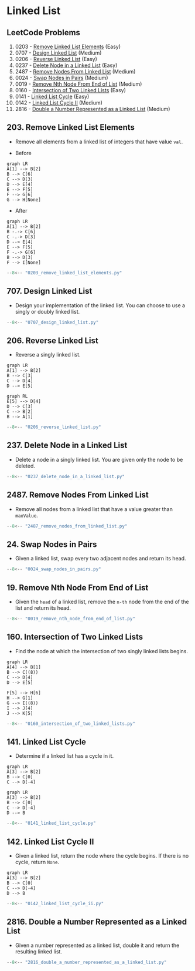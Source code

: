 # Linked List

## LeetCode Problems

1. 0203 - [Remove Linked List Elements](https://leetcode.com/problems/remove-linked-list-elements/) (Easy)
2. 0707 - [Design Linked List](https://leetcode.com/problems/design-linked-list/) (Medium)
3. 0206 - [Reverse Linked List](https://leetcode.com/problems/reverse-linked-list/) (Easy)
4. 0237 - [Delete Node in a Linked List](https://leetcode.com/problems/delete-node-in-a-linked-list/) (Easy)
5. 2487 - [Remove Nodes From Linked List](https://leetcode.com/problems/remove-nodes-from-linked-list/) (Medium)
6. 0024 - [Swap Nodes in Pairs](https://leetcode.com/problems/swap-nodes-in-pairs/) (Medium)
7. 0019 - [Remove Nth Node From End of List](https://leetcode.com/problems/remove-nth-node-from-end-of-list/) (Medium)
8. 0160 - [Intersection of Two Linked Lists](https://leetcode.com/problems/intersection-of-two-linked-lists/) (Easy)
9. 0141 - [Linked List Cycle](https://leetcode.com/problems/linked-list-cycle/) (Easy)
10. 0142 - [Linked List Cycle II](https://leetcode.com/problems/linked-list-cycle-ii/) (Medium)
11. 2816 - [Double a Number Represented as a Linked List](https://leetcode.com/problems/double-a-number-represented-as-a-linked-list/) (Medium)

## 203. Remove Linked List Elements

- Remove all elements from a linked list of integers that have value `val`.

- Before

```mermaid
graph LR
A[1] --> B[2]
B --> C[6]
C --> D[3]
D --> E[4]
E --> F[5]
F --> G[6]
G --> H[None]
```

- After

```mermaid
graph LR
A[1] --> B[2]
B -.-> C[6]
C -.-> D[3]
D --> E[4]
E --> F[5]
F -.-> G[6]
B --> D[3]
F --> I[None]
```

```python
--8<-- "0203_remove_linked_list_elements.py"
```

## 707. Design Linked List

- Design your implementation of the linked list. You can choose to use a singly or doubly linked list.

```python
--8<-- "0707_design_linked_list.py"
```

## 206. Reverse Linked List

- Reverse a singly linked list.

```mermaid
graph LR
A[1] --> B[2]
B --> C[3]
C --> D[4]
D --> E[5]
```

```mermaid
graph RL
E[5] --> D[4]
D --> C[3]
C --> B[2]
B --> A[1]
```

```python
--8<-- "0206_reverse_linked_list.py"
```

## 237. Delete Node in a Linked List

- Delete a node in a singly linked list. You are given only the node to be deleted.

```python
--8<-- "0237_delete_node_in_a_linked_list.py"
```

## 2487. Remove Nodes From Linked List

- Remove all nodes from a linked list that have a value greater than `maxValue`.

```python
--8<-- "2487_remove_nodes_from_linked_list.py"
```

## 24. Swap Nodes in Pairs

- Given a linked list, swap every two adjacent nodes and return its head.

```python
--8<-- "0024_swap_nodes_in_pairs.py"
```

## 19. Remove Nth Node From End of List

- Given the `head` of a linked list, remove the `n-th` node from the end of the list and return its head.

```python
--8<-- "0019_remove_nth_node_from_end_of_list.py"
```

## 160. Intersection of Two Linked Lists

- Find the node at which the intersection of two singly linked lists begins.

```mermaid
graph LR
A[4] --> B[1]
B --> C((8))
C --> D[4]
D --> E[5]

F[5] --> H[6]
H --> G[1]
G --> I((8))
I --> J[4]
J --> K[5]
```

```python
--8<-- "0160_intersection_of_two_linked_lists.py"
```

## 141. Linked List Cycle

- Determine if a linked list has a cycle in it.

```mermaid
graph LR
A[3] --> B[2]
B --> C[0]
C --> D[-4]
```

```mermaid
graph LR
A[3] --> B[2]
B --> C[0]
C --> D[-4]
D --> B
```

```python
--8<-- "0141_linked_list_cycle.py"
```

## 142. Linked List Cycle II

- Given a linked list, return the node where the cycle begins. If there is no cycle, return `None`.

```mermaid
graph LR
A[3] --> B[2]
B --> C[0]
C --> D[-4]
D --> B
```

```python
--8<-- "0142_linked_list_cycle_ii.py"
```

## 2816. Double a Number Represented as a Linked List

- Given a number represented as a linked list, double it and return the resulting linked list.

```python
--8<-- "2816_double_a_number_represented_as_a_linked_list.py"
```
